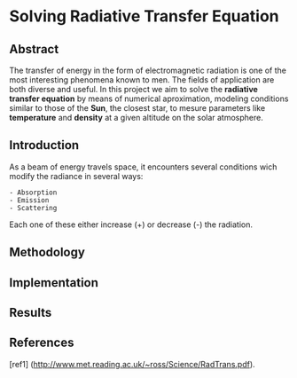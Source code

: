 Solving Radiative Transfer Equation
===================================

## Abstract

The transfer of energy in the form of electromagnetic radiation is one of the most interesting phenomena known to men. The fields of application are both diverse and useful. In this project we aim to solve the **radiative transfer equation** by means of numerical aproximation, modeling conditions similar to those of the **Sun**, the closest star, to mesure parameters like __temperature__ and __density__ at a given altitude on the solar atmosphere. 

## Introduction

As a beam of energy travels space, it encounters several conditions wich modify the radiance in several ways:

    - Absorption
    - Emission 
    - Scattering

Each one of these either increase (+) or decrease (-) the radiation. 



## Methodology

## Implementation

## Results

## References

[ref1] (http://www.met.reading.ac.uk/~ross/Science/RadTrans.pdf). 